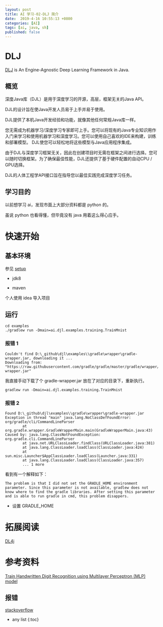 ```yaml
---
layout: post
title: AI 学习-02-DLJ 简介
date:  2019-4-16 10:55:13 +0800
categories: [AI]
tags: [ai, java, sh]
published: false
---
```


#  DLJ

[DLJ](https://github.com/awslabs/djl) is An Engine-Agnostic Deep Learning Framework in Java.

## 概览

深度Java库（DJL）是用于深度学习的开源，高层，框架无关的Java API。 

DJL的设计旨在使Java开发人员易于上手并易于使用。 

DJL提供了本机Java开发经验和功能，就像其他任何常规Java库一样。

您无需成为机器学习/深度学习专家即可上手。您可以将现有的Java专业知识用作入门来学习和使用机器学习和深度学习。您可以使用自己喜欢的IDE来构建，训练和部署模型。 DJL使您可以轻松地将这些模型与Java应用程序集成。

由于DJL与深度学习框架无关，因此在创建项目时无需在框架之间进行选择。您可以随时切换框架。为了确保最佳性能，DJL还提供了基于硬件配置的自动CPU / GPU选择。

DJL的人体工程学API接口旨在指导您以最佳实践完成深度学习任务。

## 学习目的

以前想学习 ai，发现市面上大部分资料都是 python 的。

虽说 python 也看得懂，但毕竟没有 java 用着这么得心应手。


# 快速开始

## 基本环境

参见 [setup](https://github.com/awslabs/djl/blob/master/docs/development/setup.md)

- jdk8

- maven

个人使用 idea 导入项目

## 运行

```
cd examples
./gradlew run -Dmain=ai.djl.examples.training.TrainMnist
```
 
### 报错 1

```
Couldn't find D:\_github\djl\examples\\gradle\wrapper\gradle-wrapper.jar, downloading it ...
Downloading from: "https://raw.githubusercontent.com/gradle/gradle/master/gradle/wrapper/gradle-wrapper.jar"
```

我直接手动下载了个 gradle-wrapper.jar 放在了对应的目录下，重新执行。

```
gradlew run -Dmain=ai.djl.examples.training.TrainMnist
```

### 报错 2

```
Found D:\_github\djl\examples\\gradle\wrapper\gradle-wrapper.jar
Exception in thread "main" java.lang.NoClassDefFoundError: org/gradle/cli/CommandLineParser
        at org.gradle.wrapper.GradleWrapperMain.main(GradleWrapperMain.java:43)
Caused by: java.lang.ClassNotFoundException: org.gradle.cli.CommandLineParser
        at java.net.URLClassLoader.findClass(URLClassLoader.java:381)
        at java.lang.ClassLoader.loadClass(ClassLoader.java:424)
        at sun.misc.Launcher$AppClassLoader.loadClass(Launcher.java:331)
        at java.lang.ClassLoader.loadClass(ClassLoader.java:357)
        ... 1 more
```

看到有一个解释如下：

```
The problem is that I did not set the GRADLE_HOME environment parameter. Since this parameter is not available, gradlew does not know where to find the gradle libraries. After setting this parameter and is able to run gradle in cmd, this problem disappers.
```

- 设置 GRADLE_HOME


# 拓展阅读

[DL4j](https://houbb.github.io/2017/04/16/dl-01-helloworld)

# 参考资料

[Train Handwritten Digit Recognition using Multilayer Perceptron (MLP) model](https://github.com/awslabs/djl/blob/master/examples/docs/train_mnist_mlp.md)

## 报错

[stackoverflow](https://stackoverflow.com/questions/25036836/gradlew-android-studio-noclassdeffounderror-org-gradle-cli-commandlineparser)

* any list
{:toc}